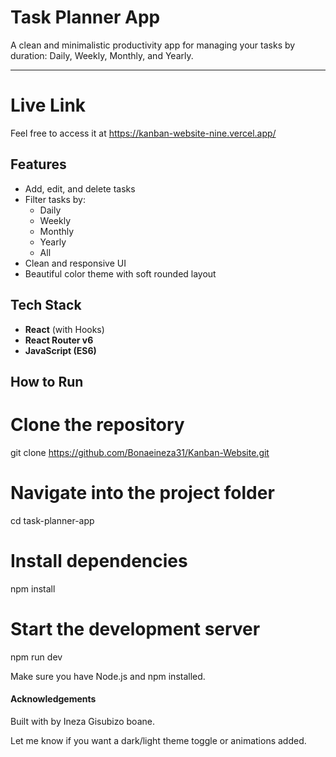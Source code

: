 # Task Planner App 

A clean and minimalistic productivity app for managing your tasks by duration: Daily, Weekly, Monthly, and Yearly.

---


# Live Link

Feel free to access it at https://kanban-website-nine.vercel.app/ 
##  Features

- Add, edit, and delete tasks
- Filter tasks by:
  - Daily
  - Weekly
  - Monthly
  - Yearly
  - All
- Clean and responsive UI
- Beautiful color theme with soft rounded layout


##  Tech Stack

- **React** (with Hooks)
- **React Router v6**
- **JavaScript (ES6)**



##  How to Run

# Clone the repository
git clone https://github.com/Bonaeineza31/Kanban-Website.git

# Navigate into the project folder
cd task-planner-app

# Install dependencies
npm install

# Start the development server
npm run dev

Make sure you have Node.js and npm installed.


#### Acknowledgements
Built with  by Ineza Gisubizo boane.

Let me know if you want a dark/light theme toggle or animations added.